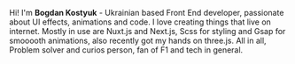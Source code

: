 <!-- Hello, my name is Bogdan Kostyuk. I am self thought developer, who started programming in early age. Started from Python then switched to JavaScript. Have learned Vue.js then SSR with Nuxt.js after that learned React as well as Next.js. I am really passionate about code, and -->

Hi! I'm **Bogdan Kostyuk** - Ukrainian based Front End developer, passionate about UI effects, animations and code. I love creating things that live on internet. Mostly in use are Nuxt.js and Next.js, Scss for styling and Gsap for smooooth animations, also recently got my hands on three.js. All in all, Problem solver and curios person, fan of F1 and tech in general.
